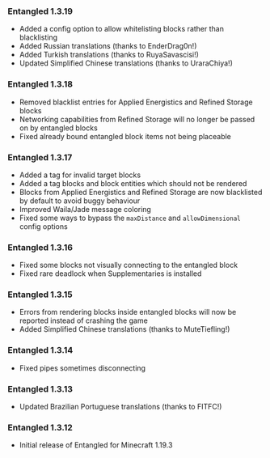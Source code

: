 ### Entangled 1.3.19
- Added a config option to allow whitelisting blocks rather than blacklisting
- Added Russian translations (thanks to EnderDrag0n!)
- Added Turkish translations (thanks to RuyaSavascisi!)
- Updated Simplified Chinese translations (thanks to UraraChiya!)

### Entangled 1.3.18
- Removed blacklist entries for Applied Energistics and Refined Storage blocks
- Networking capabilities from Refined Storage will no longer be passed on by entangled blocks
- Fixed already bound entangled block items not being placeable

### Entangled 1.3.17
- Added a tag for invalid target blocks
- Added a tag blocks and block entities which should not be rendered
- Blocks from Applied Energistics and Refined Storage are now blacklisted by default to avoid buggy behaviour
- Improved Waila/Jade message coloring
- Fixed some ways to bypass the `maxDistance` and `allowDimensional` config options

### Entangled 1.3.16
- Fixed some blocks not visually connecting to the entangled block
- Fixed rare deadlock when Supplementaries is installed

### Entangled 1.3.15
- Errors from rendering blocks inside entangled blocks will now be reported instead of crashing the game
- Added Simplified Chinese translations (thanks to MuteTiefling!)

### Entangled 1.3.14
- Fixed pipes sometimes disconnecting

### Entangled 1.3.13
- Updated Brazilian Portuguese translations (thanks to FITFC!)

### Entangled 1.3.12
- Initial release of Entangled for Minecraft 1.19.3
